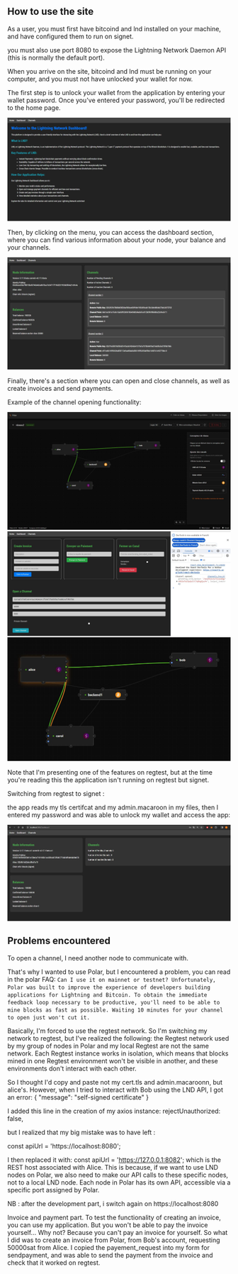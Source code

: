 ## How to use the site

As a user, you must first have bitcoind and lnd installed on your machine, and have configured them to run on signet.

you must also use port 8080 to expose the Lightning Network Daemon API (this is normally the default port).


When you arrive on the site, bitcoind and lnd must be running on your computer, and you must not have unlocked your wallet for now.

The first step is to unlock your wallet from the application by entering your wallet password. Once you've entered your password, you'll be redirected to the home page.

<img src="img/Accueil.JPG">

Then, by clicking on the menu, you can access the dashboard section, where you can find various information about your node, your balance and your channels.

<img src="img/Dashboard.JPG">

Finally, there's a section where you can open and close channels, as well as create invoices and send payments.

Example of the channel opening functionality:

<img src="img/PolarBefore.JPG">

<img src="img/OpenAChannel.JPG">

<img src="img/PolarAfter.JPG">

Note that I'm presenting one of the features on regtest, but at the time you're reading this the application isn't running on regtest but signet.

Switching from regtest to signet :

the app reads my tls certifcat and my admin.macaroon in my files, then I entered my password and was able to unlock my wallet and access the app:

<img src="img/DashboardSignet.JPG">



## Problems encountered


To open a channel, I need another node to communicate with.


That's why I wanted to use Polar, but I encountered a problem, you can read in the polar FAQ:
`
Can I use it on mainnet or testnet?
Unfortunately, Polar was built to improve the experience of developers building applications for Lightning and Bitcoin. To obtain the immediate feedback loop necessary to be productive, you'll need to be able to mine blocks as fast as possible. Waiting 10 minutes for your channel to open just won't cut it.
`


Basically, I'm forced to use the regtest network.
So I'm switching my network to regtest, but I've realized the following:
the Regtest network used by my group of nodes in Polar and my local Regtest are not the same network. Each Regtest instance works in isolation, which means that blocks mined in one Regtest environment won't be visible in another, and these environments don't interact with each other.


So I thought I'd copy and paste not my cert.tls and admin.macaroonn, but alice's. However, when I tried to interact with Bob using the LND API, I got an error:
{
  "message": "self-signed certificate"
}


I added this line in the creation of my axios instance:
rejectUnauthorized: false,


but I realized that my big mistake was to have left :


const apiUrl = 'https://localhost:8080';


I then replaced it with: const apiUrl = 'https://127.0.0.1:8082'; which is the REST host associated with Alice. This is because, if we want to use LND nodes on Polar, we also need to make our API calls to these specific nodes, not to a local LND node. Each node in Polar has its own API, accessible via a specific port assigned by Polar.

NB : after the development part, i switch again on https://localhost:8080


Invoice and payment part. To test the functionality of creating an invoice, you can use my application. But you won't be able to pay the invoice yourself... Why not? Because you can't pay an invoice for yourself. So what I did was to create an invoice from Polar, from Bob's account, requesting 50000sat from Alice. I copied the payement_request into my form for sendpayment, and was able to send the payment from the invoice and check that it worked on regtest.